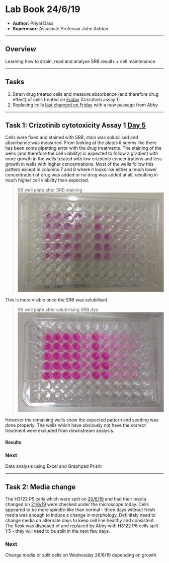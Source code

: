 # Lab Book 24/6/19
- **Author:** Priyal Dass
- **Supervisor:** Associate Professor John Ashton
------------------------------------------------------------------
## Overview

Learning how to strain, read and analyse SRB results + cell maintenance

------------------------------------------------------------------
## Tasks

1. Strain drug treated cells and measure absorbance (and therefore drug effect) of cells treated on [Friday](../Daily_lab_book/LB_19-6-21.md) (Crizotinib assay 1)
2. Replacing cells [last changed on Friday](../Daily_lab_book/LB_19-6-21.md) with a new passage from Abby
------------------------------------------------------------------
## Task 1: Crizotinib cytotoxicity Assay 1 [Day 5](../Protocols/SRB_Cytotoxicity_assay.md)

Cells were fixed and stained with SRB, stain was solubilised and absorbance was measured.
From looking at the plates it seems like there has been some pipetting error with the drug treatments. The staining of the wells (and therefore the cell viability) is expected to follow a gradient with more growth in the wells treated with low crizotinib concentrations and less growth in wells with higher concentrations. Most of the wells follow this pattern except in columns 7 and 8 where it looks like either a much lower concentration of drug was added or no drug was added at all, resulting in much higher cell viability than expected.

>96 well plate after SRB staining
![](../Daily_lab_book/Figure_cache/Criz_assay_1_stained.jpg)

This is more visible once the SRB was solubilised.

>96 well plate after solubilising SRB dye
![](../Daily_lab_book/Figure_cache/Crizassay1solubilised.jpg)

However the remaining wells show the expected pattern and seeding was done properly.
The wells which have obviously not have the correct treatment were excluded from downstream analysis.

#### Results


### Next
Data analysis using Excel and Graphpad Prism


------------------------------------------------------------------
## Task 2: Media change

The H3122 P5 cells which were split on [20/6/19](../Daily_lab_book/LB_19-6-20.md) and had their media changed on [21/6/19](../Daily_lab_book/LB_19-6-21.md) were checked under the microscope today. Cells appeared to be more spindle-like than normal - three days without fresh media was enough to induce a change in morphology. Definitely need to change media on alternate days to keep cell line healthy and consistent.
The flask was disposed of and replaced by Abby with H3122 P6 cells split 1:5 - they will need to be split in the next few days.



### Next
Change media or split cells on Wednesday 26/6/19 depending on growth
